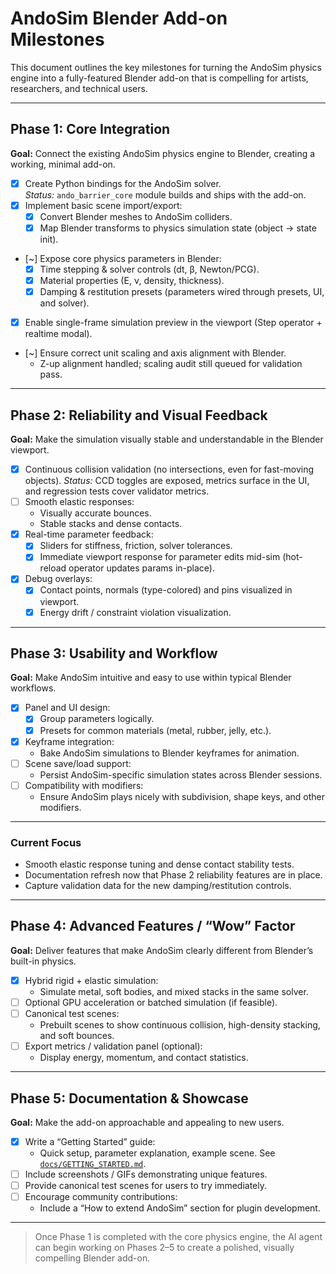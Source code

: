 # AndoSim Blender Add-on Milestones

This document outlines the key milestones for turning the AndoSim physics engine into a fully-featured Blender add-on that is compelling for artists, researchers, and technical users.

---

## Phase 1: Core Integration
**Goal:** Connect the existing AndoSim physics engine to Blender, creating a working, minimal add-on.

- [x] Create Python bindings for the AndoSim solver.  
  _Status:_ `ando_barrier_core` module builds and ships with the add-on.
- [x] Implement basic scene import/export:
  - [x] Convert Blender meshes to AndoSim colliders.
  - [x] Map Blender transforms to physics simulation state (object → state init).
- [~] Expose core physics parameters in Blender:
  - [x] Time stepping & solver controls (dt, β, Newton/PCG).
  - [x] Material properties (E, ν, density, thickness).
  - [x] Damping & restitution presets (parameters wired through presets, UI, and solver).
- [x] Enable single-frame simulation preview in the viewport (Step operator + realtime modal).
- [~] Ensure correct unit scaling and axis alignment with Blender.
  - Z-up alignment handled; scaling audit still queued for validation pass.

---

## Phase 2: Reliability and Visual Feedback
**Goal:** Make the simulation visually stable and understandable in the Blender viewport.

- [x] Continuous collision validation (no intersections, even for fast-moving objects).
  _Status:_ CCD toggles are exposed, metrics surface in the UI, and regression tests cover validator metrics.
- [ ] Smooth elastic responses:
  - Visually accurate bounces.
  - Stable stacks and dense contacts.
- [x] Real-time parameter feedback:
  - [x] Sliders for stiffness, friction, solver tolerances.
  - [x] Immediate viewport response for parameter edits mid-sim (hot-reload operator updates params in-place).
- [x] Debug overlays:
  - [x] Contact points, normals (type-colored) and pins visualized in viewport.
  - [x] Energy drift / constraint violation visualization.

---

## Phase 3: Usability and Workflow
**Goal:** Make AndoSim intuitive and easy to use within typical Blender workflows.

- [x] Panel and UI design:
  - [x] Group parameters logically.
  - [x] Presets for common materials (metal, rubber, jelly, etc.).
- [x] Keyframe integration:
  - Bake AndoSim simulations to Blender keyframes for animation.
- [ ] Scene save/load support:
  - Persist AndoSim-specific simulation states across Blender sessions.
- [ ] Compatibility with modifiers:
  - Ensure AndoSim plays nicely with subdivision, shape keys, and other modifiers.

---

### Current Focus
- Smooth elastic response tuning and dense contact stability tests.
- Documentation refresh now that Phase 2 reliability features are in place.
- Capture validation data for the new damping/restitution controls.

---

## Phase 4: Advanced Features / “Wow” Factor
**Goal:** Deliver features that make AndoSim clearly different from Blender’s built-in physics.

- [X] Hybrid rigid + elastic simulation:
  - Simulate metal, soft bodies, and mixed stacks in the same solver.
- [ ] Optional GPU acceleration or batched simulation (if feasible).
- [ ] Canonical test scenes:
  - Prebuilt scenes to show continuous collision, high-density stacking, and soft bounces.
- [ ] Export metrics / validation panel (optional):
  - Display energy, momentum, and contact statistics.

---

## Phase 5: Documentation & Showcase
**Goal:** Make the add-on approachable and appealing to new users.

- [x] Write a “Getting Started” guide:
  - Quick setup, parameter explanation, example scene. See [`docs/GETTING_STARTED.md`](../GETTING_STARTED.md).
- [ ] Include screenshots / GIFs demonstrating unique features.
- [ ] Provide canonical test scenes for users to try immediately.
- [ ] Encourage community contributions:
  - Include a “How to extend AndoSim” section for plugin development.

---

> Once Phase 1 is completed with the core physics engine, the AI agent can begin working on Phases 2–5 to create a polished, visually compelling Blender add-on.
